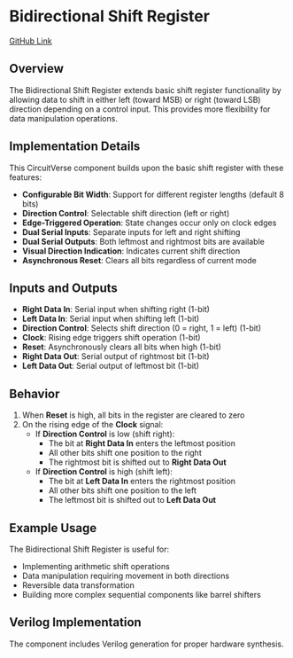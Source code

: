 # Bidirectional Shift Register

[GitHub Link](https://github.com/Legend101Zz/CircuitVerse/blob/feat/simulator/POC/simulator/src/modules/BidirectionalShiftRegister.js)

## Overview

The Bidirectional Shift Register extends basic shift register functionality by allowing data to shift in either left (toward MSB) or right (toward LSB) direction depending on a control input. This provides more flexibility for data manipulation operations.

## Implementation Details

This CircuitVerse component builds upon the basic shift register with these features:

- **Configurable Bit Width**: Support for different register lengths (default 8 bits)
- **Direction Control**: Selectable shift direction (left or right)
- **Edge-Triggered Operation**: State changes occur only on clock edges
- **Dual Serial Inputs**: Separate inputs for left and right shifting
- **Dual Serial Outputs**: Both leftmost and rightmost bits are available
- **Visual Direction Indication**: Indicates current shift direction
- **Asynchronous Reset**: Clears all bits regardless of current mode

## Inputs and Outputs

- **Right Data In**: Serial input when shifting right (1-bit)
- **Left Data In**: Serial input when shifting left (1-bit)
- **Direction Control**: Selects shift direction (0 = right, 1 = left) (1-bit)
- **Clock**: Rising edge triggers shift operation (1-bit)
- **Reset**: Asynchronously clears all bits when high (1-bit)
- **Right Data Out**: Serial output of rightmost bit (1-bit)
- **Left Data Out**: Serial output of leftmost bit (1-bit)

## Behavior

1. When **Reset** is high, all bits in the register are cleared to zero
2. On the rising edge of the **Clock** signal:
   - If **Direction Control** is low (shift right):
     - The bit at **Right Data In** enters the leftmost position
     - All other bits shift one position to the right
     - The rightmost bit is shifted out to **Right Data Out**
   - If **Direction Control** is high (shift left):
     - The bit at **Left Data In** enters the rightmost position
     - All other bits shift one position to the left
     - The leftmost bit is shifted out to **Left Data Out**

## Example Usage

The Bidirectional Shift Register is useful for:

- Implementing arithmetic shift operations
- Data manipulation requiring movement in both directions
- Reversible data transformation
- Building more complex sequential components like barrel shifters

## Verilog Implementation

The component includes Verilog generation for proper hardware synthesis.

<!-- Add your images here -->
